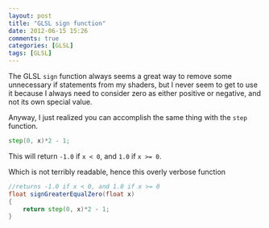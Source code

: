 ```yaml
---
layout: post
title: "GLSL sign function"
date: 2012-06-15 15:26
comments: true
categories: [GLSL]
tags: [GLSL]
---
```


The GLSL `sign` function always seems a great way to remove some unnecessary if statements from my shaders, but I never seem to get to use it because I always need to consider zero as either positive or negative, and not its own special value.

Anyway, I just realized you can accomplish the same thing with the `step` function.

~~~glsl
step(0, x)*2 - 1;
~~~

This will return `-1.0` if `x < 0`, and `1.0` if `x >= 0`.

Which is not terribly readable, hence this overly verbose function
~~~glsl
//returns -1.0 if x < 0, and 1.0 if x >= 0
float signGreaterEqualZero(float x)
{
	return step(0, x)*2 - 1;
}
~~~